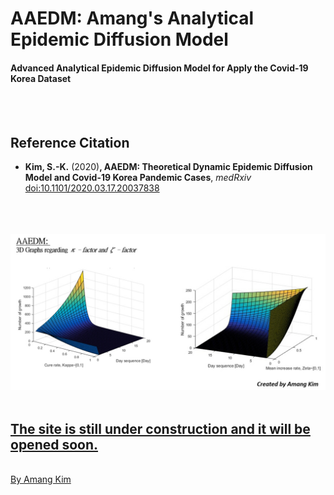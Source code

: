 # AAEDM: Amang's Analytical Epidemic Diffusion Model
#### Advanced Analytical Epidemic Diffusion Model for Apply the Covid-19 Korea Dataset

</br></br>


## Reference Citation
* **Kim, S.-K.** (2020)**, AAEDM: Theoretical Dynamic Epidemic Diffusion Model and Covid-19 Korea Pandemic Cases**, *medRxiv* <a href="https://www.medrxiv.org/content/10.1101/2020.03.17.20037838v1">doi:10.1101/2020.03.17.20037838</a> </br>
<a href="https://www.medrxiv.org/content/10.1101/2020.03.17.20037838v1"> </br></br></br>


![-](https://github.com/amangkim/aaedm-covid19-kr/blob/master/AAEDM_GitHub_3D_Graphs_AMG.jpg)
</br></br>


## The site is still under construction and it will be opened soon.
</br>
By Amang Kim</br>
</br></br>

